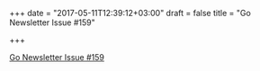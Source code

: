 +++
date = "2017-05-11T12:39:12+03:00"
draft = false
title = "Go Newsletter Issue #159"

+++

<p><a href="https://golangweekly.com/issues/159">Go Newsletter Issue #159</a></p>